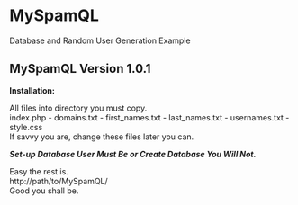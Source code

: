 # MySpamQL
Database and Random User Generation Example

<h2>MySpamQL Version 1.0.1</h2>

<b>Installation:</b>
<p>All files into directory you must copy.<br>
index.php - domains.txt - first_names.txt - last_names.txt - usernames.txt - style.css<br>
If savvy you are, change these files later you can.</p>
<p><b><em>Set-up Database User Must Be or Create Database You Will Not.</em></b></p>

<p>Easy the rest is.<br>
http://path/to/MySpamQL/<br>
Good you shall be.</p>
